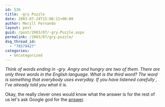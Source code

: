 ```yaml
---
id: 536
title: -gry Puzzle
date: 2003-07-24T15:08:11+00:00
author: Merill Fernando
layout: post
guid: /post/2003/07/-gry-Puzzle.aspx
permalink: /2003/07/gry-puzzle/
dsq_thread_id:
  - "78579427"
categories:
  - Uncategorized
---
```

<body xmlns="http://www.w3.org/1999/xhtml">
    <p>
        <em>Think of words ending in -gry. Angry and hungry are two of them. There are only
        three words in the English language. What is the third word? The word is something
        that everybody uses everyday. If you have listened carefully , I've already told you
        what it is. </em>
    </p>
    <p>
        Okay, the really clever ones would know what the answer is for the rest of us let's
        ask Google god for the <a href="http://www.google.com/search?num=100&amp;hl=en&amp;lr=&amp;ie=UTF-8&amp;oe=UTF-8&amp;safe=off&amp;q=end+with+gry">answer</a>.
    </p>
</body>